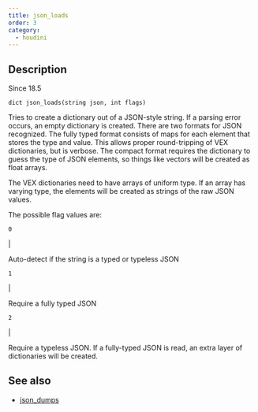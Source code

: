 ```yaml
---
title: json_loads
order: 3
category:
  - houdini
---
```


## Description

Since 18.5

`dict json_loads(string json, int flags)`

Tries to create a dictionary out of a JSON-style string. If a parsing error
occurs, an empty dictionary is created. There are two formats for JSON
recognized. The fully typed format consists of maps for each element that
stores the type and value. This allows proper round-tripping of VEX
dictionaries, but is verbose. The compact format requires the dictionary to
guess the type of JSON elements, so things like vectors will be created as
float arrays.

The VEX dictionaries need to have arrays of uniform type. If an array has
varying type, the elements will be created as strings of the raw JSON values.

The possible flag values are:

`0`

|

Auto-detect if the string is a typed or typeless JSON

`1`

|

Require a fully typed JSON

`2`

|

Require a typeless JSON. If a fully-typed JSON is read, an extra layer of
dictionaries will be created.

## See also

- [json_dumps ](json_dumps.html)
